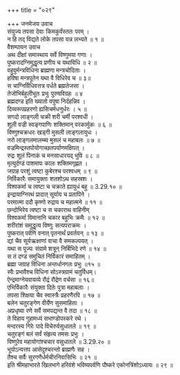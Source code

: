 +++
title = "०२९"

+++
जनमेजय उवाच  
संयुज्य तपसा देवाः किमकुर्वंस्ततः परम् ।  
न हि तद् विद्यते लोके तपसा यन्न लभ्यते ॥ १ ॥  
वैशम्पायन उवाच  
अथ दीक्षां समास्थाय सर्वे विष्णुमया गणाः ।  
पुष्करादग्निमुद्धृत्य प्रणीय च यथाविधि ॥ २ ॥  
वहुवुर्मन्त्रविधिना ब्राह्मणा मन्त्रचोदिताः ।  
हविषा मन्त्रपूतेन यथा वै विधिरेव च ॥ ३॥  
स चाग्निर्विधिवत्तत्र वर्धते ब्रह्मतेजसा ।  
तेजोभिर्बहुलीभूतः प्रभुः पुरुषविग्रहः ॥ ४  
ब्रह्मदण्ड इति ख्यातो वपुषा निर्दहन्निव ।  
दिव्यरूपप्रहरणो ह्यसिचर्मधनुर्धरः । ५ ॥  
सगदो लाङ्गली चक्री शरी चर्मी परश्वधी ।  
शूली वज्री स्वङ्गपाणिः शक्तिमान् वरकार्मुकः ॥ ६ ॥  
विष्णुश्चक्रधरः खड्गी मुसली लाङ्गलायुधः ।  
नरो लाङ्गलमालम्ब्य मुसलं च महाबलः ॥ ७ ॥  
वज्रमिन्द्रस्तपोयोगाच्छतपर्याणमक्षिपत् ।  
रुद्रः शूलं पिनाकं च मनसाधारयद् भुवि ॥ ८ ॥  
मृत्युर्दण्डं पाशमापः कालः शक्तिमगृह्णत ।  
जग्राह परशुं त्वष्टा कुबेरश्च परश्वधम् ॥ ९ ॥  
निर्विकारैः समायुक्ताः शतशोऽथ सहस्रशः ।  
विश्वकर्मा च त्वष्टा च चक्राते ह्यायुधं बहु ॥ 3.29.१० ॥  
इन्द्रायाग्निरथं प्रादात् सूर्याय च प्रतापिने ।  
परमात्मा ददौ कृष्णो रुद्राय च महात्मने ॥ ११ ॥  
छन्दोभिरेव त्वष्टा च स चकाराथ वाहिनीम्  
विश्वकर्मा विमानानि चकार बहुभिः क्रमैः ॥ १२ ॥  
शरीरांशं समुद्धृत्य विष्णुः सत्यपराक्रमः ।  
पुष्करात् पर्वणि वनात् पृतनार्थं प्रवर्तयन् ॥ १३ ॥  
द्यां चैव सूर्यऋक्षाणां वाचा वै समकल्पयत् ।  
यथा स पूज्यः संग्रामे शत्रून् निर्बिभिदे रणे ॥ १४ ॥  
स तं दण्डं समुचितं निर्विकारं समाहितम् ।  
ब्रह्मा जग्राह विधिना अन्तर्धानगतः प्रभुः ॥१५ ॥  
स्वैः प्रभावैश्च विधिना सोऽस्त्रग्रामं चतुर्विधम्।  
ऐन्द्रमाग्नेयवायव्ये रौद्रं रौद्रेण वर्चसा ॥ १६॥  
एभिर्विकारैः संयुक्ता दितेः पुत्रा महाबलाः ।  
तपसा शिक्षया चैव स्वास्त्रैः प्रहरणैरपि ॥ १७ ॥  
बलेन चतुरङ्गेण वीर्येण सुसमाहिताः ।  
अप्रधृष्या रणे सर्वे समपद्यन्त वै तदा ॥ १८ ॥  
ते विहाय गुहामध्यं सभाण्डोपस्करे रथे ।  
मन्दरस्य गिरेः पादे विचेरुर्वसुधातले ॥ १९ ॥  
चतुरङ्गं बलं सर्वं संहृत्य तमसः प्रभुः ।  
विष्णुरेव महायोगांश्चचार वसुधातले ॥ 3.29.२० ॥  
भूयोऽन्यत्तप आसेदुश्चरन्तो ब्राह्मणैः सह ।  
तैश्च सर्वैः सुरगणैर्धर्मचीरनिवासिभिः ॥ २१ ॥  
इति श्रीमहाभारते खिलभागे हरिवंशे भविष्यपर्वणि पौष्करे एकोनत्रिंशोऽध्यायः ॥ २९ ॥